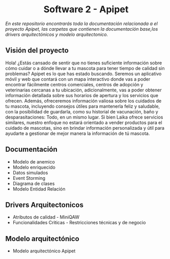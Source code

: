 # <center> Software 2 - Apipet  #

_En este repositorio encontrarás toda la documentación relacionada a el proyecto Apipet, las carpetas que contienen la documentación base,los drivers arquitectónicos y modelo arquitectonico._

## Visión del proyecto ##
Hola! ¿Estás cansado de sentir que no tienes suficiente información sobre cómo cuidar o a dónde llevar a tu mascota para tener tiempo de calidad sin problemas? Apipet es lo que has estado buscando. Seremos un aplicativo móvil y web que contará con un mapa interactivo donde vas a poder encontrar fácilmente centros comerciales, centros de adopción y veterinarias cercanas a tu ubicación, adicionalmente, vas a poder obtener información detallada sobre sus horarios de apertura y los servicios que ofrecen. Además, ofreceremos información valiosa sobre los cuidados de tu mascota, incluyendo consejos útiles para mantenerla feliz y saludable, con la posibilidad de guardarla, como su historial de vacunación, baño y desparasitaciones: Todo, en un mismo lugar. Si bien Laika ofrece servicios similares, nuestro enfoque no estará orientado a vender productos para el cuidado de mascotas, sino en brindar información personalizada y útil para ayudarte a gestionar de mejor manera la información de tú mascota.

## Documentación ##
- Modelo de anemico
- Modelo enriquecido
- Datos simulados
- Event Storming
- Diagrama de clases
- Modelo Entidad Relación

## Drivers Arquitectonicos ##
- Atributos de calidad - MiniQAW
- Funcionalidades Criticas - Restricciones técnicas y de negocio

## Modelo arquitectónico ##

- Modelo arquitectónico Apipet